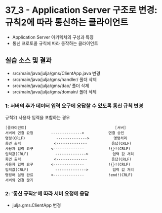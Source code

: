 # 37_3 - Application Server 구조로 변경: 규칙2에 따라 통신하는 클라이언트

- Application Server 아키텍처의 구성과 특징
- 통신 프로토콜 규칙에 따라 동작하는 클라이언트

## 실습 소스 및 결과

- src/main/java/julja/gms/ClientApp.java 변경
- src/main/java/julja/gms/handler/ 폴더 삭제
- src/main/java/julja/gms/dao/ 폴더 삭제
- src/main/java/julja/gms/domain/ 폴더 삭제

### 1: 서버의 추가 데이터 입력 요구에 응답할 수 있도록 통신 규칙 변경
규칙2) 사용자 입력을 포함하는 경우
```
[클라이언트]                                        [서버]
서버에 연결 요청        -------------->           연결 승인
명령(CRLF)              -------------->           명령처리
화면 출력               <--------------           응답(CRLF)
사용자 입력 요구        <--------------           !{}!(CRLF)
입력값(CRLF)            -------------->           입력 값 처리
화면 출력               <--------------           응답(CRLF)
사용자 입력 요구        <--------------           !{}!(CRLF)
입력값(CRLF)            -------------->           입력 값 처리
명령어 실행 완료        <--------------           !end!(CRLF)
서버와 연결 끊기
```

### 2: '통신 규칙2'에 따라 서버 요청에 응답

- julja.gms.ClientApp 변경

